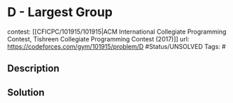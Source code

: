# D - Largest Group

contest: [[CFICPC/101915/101915|ACM International Collegiate Programming Contest, Tishreen Collegiate Programming Contest (2017)]]
url: https://codeforces.com/gym/101915/problem/D
#Status/UNSOLVED
Tags: #

## Description

## Solution

